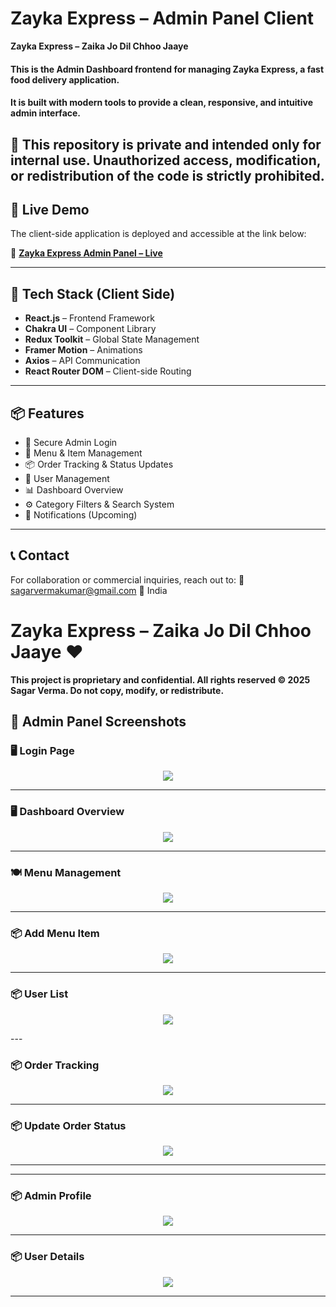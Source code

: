 # Zayka Express – Admin Panel Client

**Zayka Express – Zaika Jo Dil Chhoo Jaaye**  
#### This is the **Admin Dashboard** frontend for managing Zayka Express, a fast food delivery application.  
#### It is built with modern tools to provide a clean, responsive, and intuitive admin interface.

## 🛑 This repository is private and intended only for internal use. Unauthorized access, modification, or redistribution of the code is strictly prohibited.

## 🚀 Live Demo
The client-side application is deployed and accessible at the link below:

🔗 **[Zayka Express Admin Panel – Live](https://zayka-express-six.vercel.app/)**

---

## 🚀 Tech Stack (Client Side)

- **React.js** – Frontend Framework
- **Chakra UI** – Component Library
- **Redux Toolkit** – Global State Management
- **Framer Motion** – Animations
- **Axios** – API Communication
- **React Router DOM** – Client-side Routing

---

## 📦 Features

- 🔐 Secure Admin Login
- 🍔 Menu & Item Management
- 📦 Order Tracking & Status Updates
- 👤 User Management
- 📊 Dashboard Overview
- ⚙️ Category Filters & Search System
- 🔔 Notifications (Upcoming)

---

## 📞 Contact
For collaboration or commercial inquiries, reach out to:
📧 sagarvermakumar@gmail.com
📍 India

# Zayka Express – Zaika Jo Dil Chhoo Jaaye ❤️


**This project is proprietary and confidential.
All rights reserved © 2025 Sagar Verma. Do not copy, modify, or redistribute.**



## 📸 Admin Panel Screenshots

### 🖥️ Login Page
<p align="center">
  <img src="https://res.cloudinary.com/dv3gmxtuw/image/upload/v1754574375/iuornactmx7g4ytkrzlm.png"/>
</p>

---

### 🖥️ Dashboard Overview
<p align="center">
  <img src="https://res.cloudinary.com/dv3gmxtuw/image/upload/v1754562327/vh61b9feehaadgje9bp3.png"/>
</p>

---

### 🍽️ Menu Management
<p align="center">
  <img src="https://res.cloudinary.com/dv3gmxtuw/image/upload/v1754562328/u6s3fptssz1zj9abb4h7.png"/>
</p>

---

### 📦 Add Menu Item
<p align="center">
  <img src="https://res.cloudinary.com/dv3gmxtuw/image/upload/v1754562326/m5pyjo2pg9wmweruluph.png"/>
</p>

---



### 📦 User List
<p align="center">
  <img src="https://res.cloudinary.com/dv3gmxtuw/image/upload/v1754562329/xipnqomtzt88aq5jp9mv.png"/>
</p>
---

### 📦 Order Tracking
<p align="center">
  <img src="https://res.cloudinary.com/dv3gmxtuw/image/upload/v1754562329/gtmr0wrno8ljetvmlakz.png"/>
</p>

---


### 📦 Update Order Status
<p align="center">
  <img src="https://res.cloudinary.com/dv3gmxtuw/image/upload/v1754562328/ldo2iv09i38nmyl8emay.png"/>
</p>

---

---


### 📦 Admin Profile
<p align="center">
  <img src="https://res.cloudinary.com/dv3gmxtuw/image/upload/v1754562327/iceh9kutmmwjfl7qlvui.png"/>
</p>

---



### 📦 User Details
<p align="center">
  <img src="https://res.cloudinary.com/dv3gmxtuw/image/upload/v1754562329/d9il5z6a2jv7l68n5asj.png"/>
</p>

---


